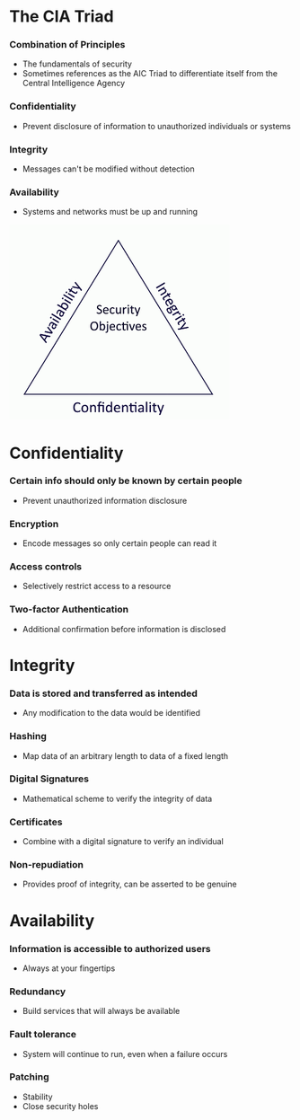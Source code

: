 # The CIA Triad
### Combination of Principles
- The fundamentals of security
- Sometimes references as the AIC Triad to differentiate itself from the Central Intelligence Agency
### Confidentiality
- Prevent disclosure of information to unauthorized individuals or systems
### Integrity
- Messages can't be modified without detection
### Availability
- Systems and networks must be up and running

![](attachments/Pasted%20image%2020240508162034.png)

# Confidentiality
### Certain info should only be known by certain people
- Prevent unauthorized information disclosure
### Encryption
- Encode messages so only certain people can read it
### Access controls
- Selectively restrict access to a resource
### Two-factor Authentication
- Additional confirmation before information is disclosed
# Integrity
### Data is stored and transferred as intended
- Any modification to the data would be identified
### Hashing
- Map data of an arbitrary length to data of a fixed length
### Digital Signatures
- Mathematical scheme to verify the integrity of data
### Certificates
- Combine with a digital signature to verify an individual
### Non-repudiation
- Provides proof of integrity, can be asserted to be genuine
# Availability
### Information is accessible to authorized users
- Always at your fingertips
### Redundancy
- Build services that will always be available
### Fault tolerance
- System will continue to run, even when a failure occurs
### Patching
- Stability
- Close security holes